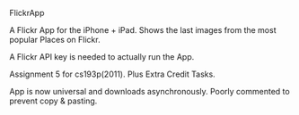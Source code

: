 FlickrApp

A Flickr App for the iPhone + iPad.
Shows the last images from the most popular Places on Flickr.

A Flickr API key is needed to actually run the App.

Assignment 5 for cs193p(2011). Plus Extra Credit Tasks.

App is now universal and downloads asynchronously.
Poorly commented to prevent copy & pasting.
